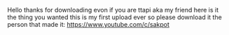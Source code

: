Hello thanks for downloading evon if you are ttapi aka my friend here is it the thing you wanted
this is my first upload ever so please download it 
the person that made it: https://www.youtube.com/c/sakpot
